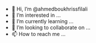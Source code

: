 - 👋 Hi, I’m @ahmedboukhrissfilali
- 👀 I’m interested in ...
- 🌱 I’m currently learning ...
- 💞️ I’m looking to collaborate on ...
- 📫 How to reach me ...

<!---
ahmedboukhrissfilali/ahmedboukhrissfilali is a ✨ special ✨ repository because its `README.md` (this file) appears on your GitHub profile.
You can click the Preview link to take a look at your changes.
--->
